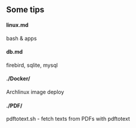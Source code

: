 ## Some tips
#### linux.md
bash & apps

#### db.md
firebird, sqlite, mysql

#### ./Docker/
Archlinux image deploy

#### ./PDF/
pdftotext.sh - fetch texts from PDFs with pdftotext
